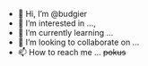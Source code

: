 - 👋 Hi, I’m @budgier
- 👀 I’m interested in ...,
- 🌱 I’m currently learning ...
- 💞️ I’m looking to collaborate on ...
- 📫 How to reach me ...
~~pokus~~
<!---
budgier/budgier is a ✨ special ✨ repository because its `README.md` (this file) appears on your GitHub profile.
You can click the Preview link to take a look at your changes.
--->
